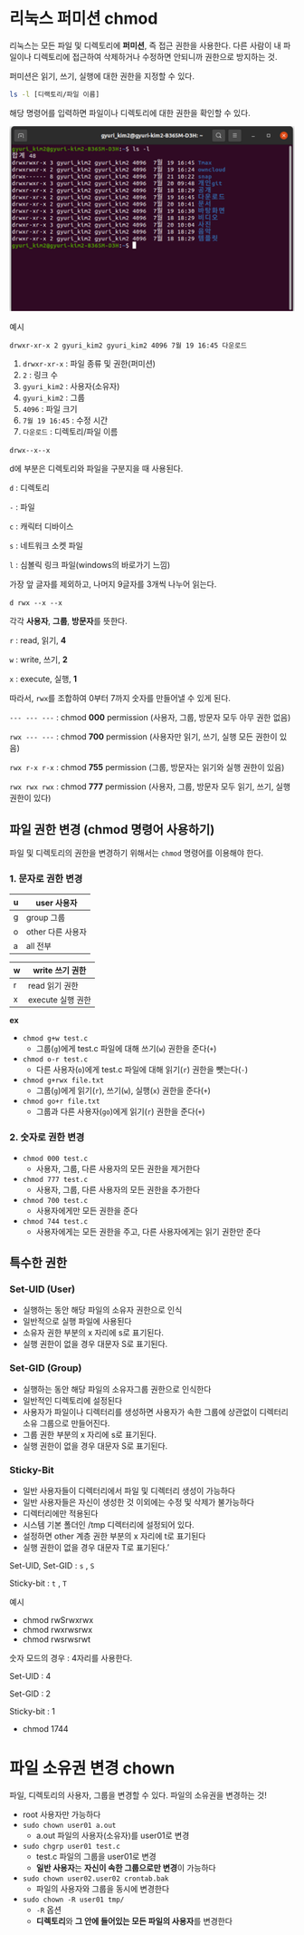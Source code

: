 # 리눅스 퍼미션 chmod

리눅스는 모든 파일 및 디렉토리에 **퍼미션**, 즉 접근 권한을 사용한다. 다른 사람이 내 파일이나 디렉토리에 접근하여 삭제하거나 수정하면 안되니까 권한으로 방지하는 것.

퍼미션은 읽기, 쓰기, 실행에 대한 권한을 지정할 수 있다.

```bash
ls -l [디랙토리/파일 이름]
```

해당 명령어를 입력하면 파일이나 디렉토리에 대한 권한을 확인할 수 있다.

![loading-ag-172](README_assets/6901551e4ce67e1ba14650160f8ed75bdb7870f3.png)

예시

`drwxr-xr-x 2 gyuri_kim2 gyuri_kim2 4096 7월 19 16:45 다운로드`

1. `drwxr-xr-x` : 파일 종류 및 권한(퍼미션)
2. `2` : 링크 수
3. `gyuri_kim2` : 사용자(소유자)
4. `gyuri_kim2` : 그룹
5. `4096` : 파일 크기
6. `7월 19 16:45` : 수정 시간
7. `다운로드` : 디렉토리/파일 이름

`drwx--x--x`

d에 부분은 디렉토리와 파일을 구분지을 때 사용된다.

`d` : 디렉토리

`-` : 파일

`c` : 캐릭터 디바이스

`s` : 네트워크 소켓 파일

`l` : 심볼릭 링크 파일(windows의 바로가기 느낌)

가장 앞 글자를 제외하고, 나머지 9글자를 3개씩 나누어 읽는다.

`d rwx --x --x`

각각 **사용자**, **그룹**, **방문자**를 뜻한다.

`r` : read, 읽기, **4**

`w` : write, 쓰기, **2**

`x` : execute, 실행, **1**

따라서, `rwx`를 조합하여 0부터 7까지 숫자를 만들어낼 수 있게 된다.

`--- --- ---` : chmod **000** permission (사용자, 그룹, 방문자 모두 아무 권한 없음)

`rwx --- ---` : chmod **700** permission (사용자만 읽기, 쓰기, 실행 모든 권한이 있음)

`rwx r-x r-x` : chmod **755** permission (그룹, 방문자는 읽기와 실행 권한이 있음)

`rwx rwx rwx` : chmod **777** permission (사용자, 그룹, 방문자 모두 읽기, 쓰기, 실행 권한이 있다)

## 파일 권한 변경 (chmod 명령어 사용하기)

파일 및 디렉토리의 권한을 변경하기 위해서는 `chmod` 명령어를 이용해야 한다.

### 1. 문자로 권한 변경

| u   | user 사용자     |
| --- | ------------ |
| g   | group 그룹     |
| o   | other 다른 사용자 |
| a   | all 전부       |

| w   | write 쓰기 권한   |
| --- | ------------- |
| r   | read 읽기 권한    |
| x   | execute 실행 권한 |

**ex**

- `chmod g+w test.c`
  - 그룹(`g`)에게 test.c 파일에 대해 쓰기(`w`) 권한을 준다(`+`)
- `chmod o-r test.c`
  - 다른 사용자(`o`)에게 test.c 파일에 대해 읽기(`r`) 권한을 뺏는다(`-`)
- `chmod g+rwx file.txt`
  - 그룹(`g`)에게 읽기(`r`), 쓰기(`w`), 실행(`x`) 권한을 준다(`+`)
- `chmod go+r file.txt`
  - 그룹과 다른 사용자(`go`)에게 읽기(`r`) 권한을 준다(`+`)

### 2. 숫자로 권한 변경

- `chmod 000 test.c`
  - 사용자, 그룹, 다른 사용자의 모든 권한을 제거한다
- `chmod 777 test.c`
  - 사용자, 그룹, 다른 사용자의 모든 권한을 추가한다
- `chmod 700 test.c`
  - 사용자에게만 모든 권한을 준다
- `chmod 744 test.c`
  - 사용자에게는 모든 권한을 주고, 다른 사용자에게는 읽기 권한만 준다

## 특수한 권한

### Set-UID (User)

- 실행하는 동안 해당 파일의 소유자 권한으로 인식
- 일반적으로 실행 파일에 사용된다
- 소유자 권한 부분의 x 자리에 s로 표기된다.
- 실행 권한이 없을 경우 대문자 S로 표기된다.

### Set-GID (Group)

- 실행하는 동안 해당 파일의 소유자그룹 권한으로 인식한다
- 일반적인 디렉토리에 설정된다
- 사용자가 파일이나 디렉터리를 생성하면 사용자가 속한 그룹에 상관없이 디렉터리 소유 그룹으로 만들어진다.
- 그룹 권한 부분의 x 자리에 s로 표기된다.
- 실행 권한이 없을 경우 대문자 S로 표기된다.

### Sticky-Bit

- 일반 사용자들이 디렉터리에서 파일 및 디렉터리 생성이 가능하다
- 일반 사용자들은 자신이 생성한 것 이외에는 수정 및 삭제가 불가능하다
- 디렉터리에만 적용된다
- 시스템 기본 폴더인 /tmp 디렉터리에 설정되어 있다.
- 설정하면 other 계층 권한 부분의 x 자리에 t로 표기된다
- 실행 권한이 없을 경우 대문자 T로 표기된다.’

Set-UID, Set-GID : `s` , `S`

Sticky-bit : `t` , `T`

예시

- chmod rwSrwxrwx
- chmod rwxrwsrwx
- chmod rwsrwsrwt

숫자 모드의 경우 : 4자리를 사용한다.

Set-UID : 4

Set-GID : 2

Sticky-bit : 1

- chmod 1744

# 파일 소유권 변경 chown

파일, 디렉토리의 사용자, 그룹을 변경할 수 있다. 파일의 소유권을 변경하는 것!

- root 사용자만 가능하다
- `sudo chown user01 a.out`
  - a.out 파일의 사용자(소유자)를 user01로 변경
- `sudo chgrp user01 test.c`
  - test.c 파일의 그룹을 user01로 변경
  - **일반 사용자**는 **자신이 속한 그룹으로만 변경**이 가능하다
- `sudo chown user02.user02 crontab.bak`
  - 파일의 사용자와 그룹을 동시에 변경한다
- `sudo chown -R user01 tmp/`
  - `-R` 옵션
  - **디렉토리**와 **그 안에 들어있는 모든 파일의 사용자**를 변경한다
